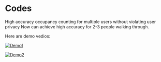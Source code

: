 # Codes
High accuracy occupancy counting for multiple users without violating user privacy
Now can achieve high accuracy for 2-3 people walking through.


Here are demo vedios:

[![Demo1](https://img.youtube.com/vi/4UBx1vc5U_A/50.jpg)](https://www.youtube.com/watch?v=4UBx1vc5U_A)


[![Demo2](https://img.youtube.com/vi/xxzLaJQgXRM/0.jpg)](https://www.youtube.com/watch?v=xxzLaJQgXRM)
